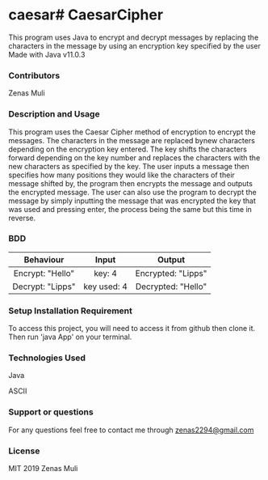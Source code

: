 # caesar# CaesarCipher
This program uses Java to encrypt and decrypt messages by replacing the characters in the message by using an encryption key specified by the user
Made with Java v11.0.3

### Contributors
Zenas Muli

### Description and Usage
This program uses the Caesar Cipher method of encryption to encrypt the messages. The characters in the message are replaced bynew characters depending on the encryption key entered. The key shifts the characters forward depending on the key number and replaces the characters with the new characters as specified by the key. The user inputs a message then specifies how many positions they would like the characters of their message shifted by, the program then encrypts the message and outputs the encrypted message. The user can also use the program to decrypt the message by simply inputting the message that was encrypted the key that was used and pressing enter, the process being the same but this time in reverse.

### BDD
|Behaviour	         |Input	             |Output              |
|:------------------:|:-----------------:|:------------------:|
|Encrypt:  "Hello"   |key: 4	         |Encrypted: "Lipps"  |
|Decrypt: "Lipps"    |key used: 4	     |Decrypted: "Hello"  |


### Setup Installation Requirement
To access this project, you will need to access it from github then clone it. Then run 'java App' on your terminal.

### Technologies Used
Java

ASCII

### Support or questions
For any questions feel free to contact me through zenas2294@gmail.com

### License
MIT 2019 Zenas Muli
